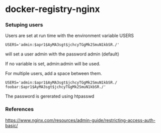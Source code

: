 # docker-registry-nginx

### Setuping users
Users are set at run time with the environment variable USERS

```
USERS='admin:$apr1$AyMA3sgt$jchcyTGgMk2SmuN1kbSR./'
```
will set a user admin with the password admin (default)

If no variable is set, admin:admin will be used.

For multiple users, add a space between them.
```
USERS='admin:$apr1$AyMA3sgt$jchcyTGgMk2SmuN1kbSR./ foobar:$apr1$AyMA3sgt$jchcyTGgMk2SmuN1kbSR./'
```

The password is gererated using htpasswd

### References
https://www.nginx.com/resources/admin-guide/restricting-access-auth-basic/
